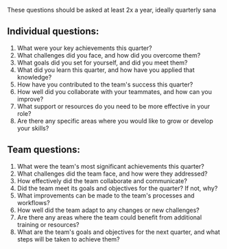 These questions should be asked at least 2x a year, ideally quarterly sana

## Individual questions:
1. What were your key achievements this quarter?
1. What challenges did you face, and how did you overcome them?
1. What goals did you set for yourself, and did you meet them?
1. What did you learn this quarter, and how have you applied that knowledge?
1. How have you contributed to the team's success this quarter?
1. How well did you collaborate with your teammates, and how can you improve?
1. What support or resources do you need to be more effective in your role?
1. Are there any specific areas where you would like to grow or develop your skills?

## Team questions:
1. What were the team's most significant achievements this quarter?
1. What challenges did the team face, and how were they addressed?
1. How effectively did the team collaborate and communicate?
1. Did the team meet its goals and objectives for the quarter? If not, why?
1. What improvements can be made to the team's processes and workflows?
1. How well did the team adapt to any changes or new challenges?
1. Are there any areas where the team could benefit from additional training or resources?
1. What are the team's goals and objectives for the next quarter, and what steps will be taken to achieve them?